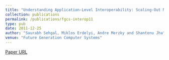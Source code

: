 ```yaml
---
title: "Understanding Application-Level Interoperability: Scaling-Out MapReduce over High-Performance Grids and Clouds"
collection: publications
permalink: /publications/fgcs-interop11
type: pub
date: 2011-12-25
author: "Saurabh Sehgal, Miklos Erdelyi, Andre Merzky and Shantenu Jha"
venue: "Future Generation Computer Systems"
---
```


[Paper URL](http://www.sciencedirect.com/science/article/B6V06-51KT861-2/2/0092927785fbf5e065a7788af8b65b72)
